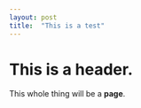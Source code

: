 ```yaml
---
layout: post
title:  "This is a test"
---
```


# This is a header.

This whole thing will be a **page**.
